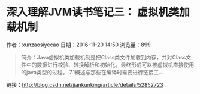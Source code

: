 # 深入理解JVM读书笔记三： 虚拟机类加载机制
作者：xunzaosiyecao
日期：2016-11-20 14:50
浏览量：899
> 简介：Java虚拟机类加载机制是把Class类文件加载到内存，并对Class文件中的数据进行校验、转换解析和初始化，最终形成可以被虚拟机直接使用的java类型的过程。
7.1概述与那些在编译时需要进行链接工...

 链接：http://blog.csdn.net/jiankunking/article/details/52852723
